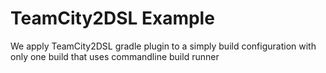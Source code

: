 TeamCity2DSL Example
====================


We apply TeamCity2DSL gradle plugin to 
a simply build configuration with only 
one build that uses commandline build runner


